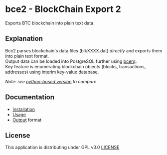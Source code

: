 # bce2 - BlockChain Export 2

Exports BTC blockchain into plain text data.

## Explanation

Bce2 parses blockchain's data files (blkXXXX.dat) *directly* and exports them into plain text format.  
Output data can be loaded into PostgreSQL further using [bcerq](https://github.com/tieugene/bcerq/).  
Key feature is enumerating blockchain objects (blocks, transactions, addresses) using interim key-value database.

_Note: see [python-based version](https://github.com/tieugene/bcepy) to compare_

## Documentation

- [Installation](doc/Install.md)
- [Usage](doc/Usage.md)
- [Output](doc/Output.md) format

## License

This application is distributing under GPL v3.0 [LICENSE](LICENSE)

